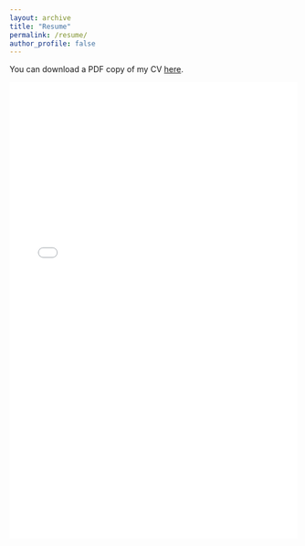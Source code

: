 ```yaml
---
layout: archive
title: "Resume"
permalink: /resume/
author_profile: false
---
```


You can download a PDF copy of my CV
[here](/files/Gagliardi_Conor_Resume.pdf).

<iframe src="/files/Gagliardi_Conor_Resume.pdf" width="100%" height="800" frameborder="no" border="0" marginwidth="0" marginheight="0"></iframe>
